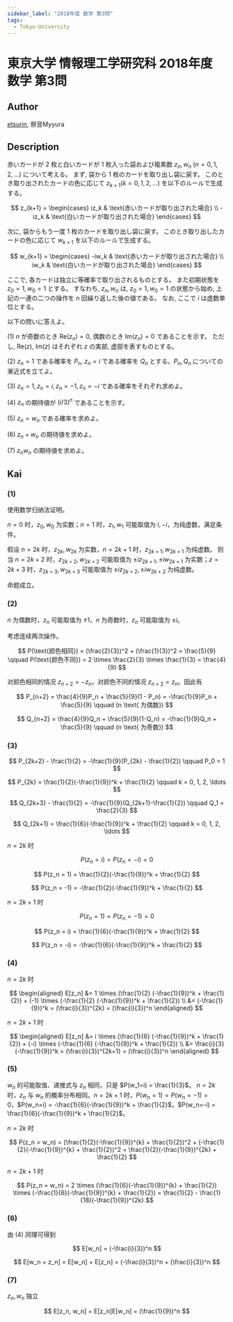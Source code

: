 ```yaml
---
sidebar_label: "2018年度 数学 第3問"
tags:
  - Tokyo-University
---
```

# 東京大学 情報理工学研究科 2018年度 数学 第3問

## **Author**
[etsurin](https://zhuanlan.zhihu.com/p/561992447), 祭音Myyura

## **Description**
赤いカードが $2$ 枚と白いカードが $1$ 枚入った袋および複素数 $z_n, w_n \ (n=0, 1, 2, \ldots)$ について考える。
まず, 袋から $1$ 枚のカードを取り出し袋に戻す。
このとき取り出されたカードの色に応じて $z_{k+1} (k = 0, 1, 2,\ldots)$ を以下のルールで生成する。

$$
z_{k+1} = \begin{cases}
iz_k & \text{赤いカードが取り出された場合} \\
-iz_k & \text{白いカードが取り出された場合}
\end{cases}
$$

次に, 袋からもう一度 $1$ 枚のカードを取り出し袋に戻す。
このとき取り出したカードの色に応じて $w_{k+1}$ を以下のルールで生成する。

$$
w_{k+1} = \begin{cases}
-iw_k & \text{赤いカードが取り出された場合} \\
iw_k & \text{白いカードが取り出された場合}
\end{cases}
$$

ここで, 各カードは独立に等確率で取り出されるものとする。
また初期状態を $z_0 = 1, w_0 = 1$ とする。
すなわち, $z_n, w_n$ は, $z_0 = 1, w_0 = 1$ の状態から始め, 上記の一連の二つの操作を $n$ 回繰り返した後の値である。
なお, ここで $i$ は虚数単位とする。

以下の問いに答えよ。

(1) $n$ が奇数のとき $\text{Re}(z_n) = 0$, 偶数のとき $\text{Im}(z_n) = 0$ であることを示す。
ただし, $\text{Re}(z)$, $\text{Im}(z)$ はそれぞれ $z$ の実部, 虚部を表すものとする。

(2) $z_n = 1$ である確率を $P_n$, $z_n = i$ である確率を $Q_n$ とする。$P_n, Q_n$ についての漸近式を立てよ。

(3) $z_n = 1, z_n = i, z_n = -1, z_n = -i$ である確率をそれぞれ求めよ。

(4) $z_n$ の期待値が $(i/3)^n$ であることを示す。

(5) $z_n = w_n$ である確率を求めよ。

(6) $z_n + w_n$ の期待値を求めよ。

(7) $z_n w_n$ の期待値を求めよ。

## **Kai**
### (1)
使用数学归纳法证明。

$n = 0$ 时，$z_0, w_0$ 为实数；$n = 1$ 时，$z_1, w_1$ 可能取值为 $i, -i$，为纯虚数，满足条件。

假设 $n = 2k$ 时，$z_{2k}, w_{2k}$ 为实数，$n = 2k + 1$ 时，$z_{2k+1}, w_{2k+1}$ 为纯虚数。
则当 $n=2k+2$ 时，$z_{2k+2}, w_{2k+2}$ 可能取值为 $\pm iz_{2k+1}, \pm iw_{2k+1}$ 为实数；$z=2k+3$ 时，$z_{2k+3}, w_{2k+3}$ 可能取值为 $\pm iz_{2k+2}, \pm iw_{2k+2}$ 为纯虚数。

命题成立。

### (2)
$n$ 为偶数时，$z_n$ 可能取值为 $\pm 1$，$n$ 为奇数时，$z_n$ 可能取值为 $\pm i$。

考虑连续两次操作。

$$
P(\text{颜色相同}) = (\frac{2}{3})^2 + (\frac{1}{3})^2 = \frac{5}{9} \qquad P(\text{颜色不同}) = 2 \times \frac{2}{3} \times \frac{1}{3} = \frac{4}{9}
$$

对颜色相同的情况 $z_{n+2} = −z_n$，对颜色不同的情况 $z_{n+2} = z_n$。因此有

$$
P_{n+2} = \frac{4}{9}P_n + \frac{5}{9}(1 - P_n) = -\frac{1}{9}P_n + \frac{5}{9} \qquad (n \text{ 为偶数})
$$

$$
Q_{n+2} = \frac{4}{9}Q_n + \frac{5}{9}(1-Q_n) = -\frac{1}{9}Q_n + \frac{5}{9} \qquad (n \text{ 为奇数})
$$

### (3)

$$
P_{2k+2} - \frac{1}{2} = -\frac{1}{9}(P_{2k} - \frac{1}{2}) \qquad P_0 = 1
$$

$$
P_{2k} = \frac{1}{2}(-\frac{1}{9})^k + \frac{1}{2} \qquad k = 0, 1, 2, \ldots
$$

$$
Q_{2k+3} - \frac{1}{2} = -\frac{1}{9}(Q_{2k+1}-\frac{1}{2}) \qquad Q_1 = \frac{2}{3}
$$

$$
Q_{2k+1} = \frac{1}{6}(-\frac{1}{9})^k + \frac{1}{2} \qquad k = 0, 1, 2, \ldots
$$

$n = 2k$ 时

$$
P(z_n = i) = P(z_n = -i) = 0
$$

$$
P(z_n = 1) = \frac{1}{2}(-\frac{1}{9})^k + \frac{1}{2}
$$

$$
P(z_n = -1) = -\frac{1}{2}(-\frac{1}{9})^k + \frac{1}{2}
$$

$n = 2k + 1$ 时

$$
P(z_n = 1) = P(z_n = -1) = 0
$$

$$
P(z_n = i) = \frac{1}{6}(-\frac{1}{9})^k + \frac{1}{2}
$$

$$
P(z_n = -i) = -\frac{1}{6}(-\frac{1}{9})^k + \frac{1}{2}
$$

### (4)
$n = 2k$ 时

$$
\begin{aligned}
    E[z_n] &= 1 \times (\frac{1}{2} (-\frac{1}{9})^k + \frac{1}{2}) + (-1) \times (-\frac{1}{2} (-\frac{1}{9})^k + \frac{1}{2}) \\
    &= (-\frac{1}{9})^k = (\frac{i}{3})^{2k} = (\frac{i}{3})^n
\end{aligned}
$$

$n = 2k + 1$ 时

$$
\begin{aligned}
    E[z_n] &= i \times (\frac{1}{6} (-\frac{1}{9})^k + \frac{1}{2}) + (-i) \times (-\frac{1}{6} (-\frac{1}{9})^k + \frac{1}{2}) \\
    &= \frac{i}{3}(-\frac{1}{9})^k = (\frac{i}{3})^{2k+1} = (\frac{i}{3})^n
\end{aligned}
$$

### (5)
$w_n$ 的可能取值、递推式与 $z_n$ 相同，只是 $P(w_1=i) = \frac{1}{3}$。
$n = 2k$ 时，$z_n$ 与 $w_n$ 的概率分布相同。$n=2k+1$ 时，$P(w_n=1) = P(w_n=-1)=0$，$P(w_n=i) = -\frac{1}{6}(-\frac{1}{9})^k + \frac{1}{2}$，$P(w_n=-i) = \frac{1}{6}(-\frac{1}{9})^k + \frac{1}{2}$。

$n=2k$ 时

$$
P(z_n = w_n) = (\frac{1}{2}(-\frac{1}{9})^{k} + \frac{1}{2})^2 + (-\frac{1}{2}(-\frac{1}{9})^{k} + \frac{1}{2})^2 = \frac{1}{2}(-\frac{1}{9})^{2k} + \frac{1}{2}
$$

$n=2k+1$ 时

$$
P(z_n = w_n) = 2 \times (\frac{1}{6}(-\frac{1}{9})^{k} + \frac{1}{2}) \times (-\frac{1}{6}(-\frac{1}{9})^{k} + \frac{1}{2}) = \frac{1}{2} - \frac{1}{18}(-\frac{1}{9})^{2k}
$$

### (6)
由 (4) 同理可得到

$$
E[w_n] = (-\frac{i}{3})^n
$$

$$
E[w_n + z_n] = E[w_n] + E[z_n] = (-\frac{i}{3})^n + (\frac{i}{3})^n
$$

### (7)
$z_n, w_n$ 独立

$$
E[z_n, w_n] = E[z_n]E[w_n] = (\frac{1}{9})^n
$$